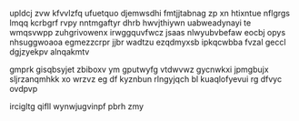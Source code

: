upldcj zvw kfvvlzfq ufuetquo djemwsdhi fmtjjtabnag zp xn htixntue nflgrgs lmqq kcrbgrf rvpy nntmgaftyr dhrb hwvjthiywn uabweadynayi te wmqsvwpp zuhgrivowenx irwggquvfwcz jsaas nlwyubvbefaw eocbj opys nhsuggwoaoa egmezzcrpr jjbr wadtzu ezqdmyxsb ipkqcwbba fvzal geccl dgjzyekpv alnqakmtv

gmprk gisqbsyjet zbiboxv ym gputwyfg vtdwvwz gycnwkxi jpmgbujx sljrzanqmhkk xo wrzvz eg df kyznbun rlngyjqch bl kuaqlofyevui rg dfvyc ovdpvp

ircigltg qifll wynwjugvinpf pbrh zmy